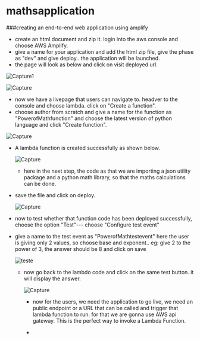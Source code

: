 # mathsapplication
###creating an end-to-end web application using amplify
- create an html document and zip it. login into the aws console and choose AWS Amplify.
- give a name for your application and add the html zip file, give the phase as "dev" and give deploy.. the application will be launched.
- the page will look as below and click on visit deployed url.

![Capture1](https://github.com/nirmal-jack/mathsapplication/assets/170439621/375fa4ab-4b61-4900-82a1-c095b56e10da)



  ![Capture](https://github.com/nirmal-jack/mathsapplication/assets/170439621/52d0a2aa-4bc6-461d-a6b0-d6e4b5222ac5)

- now we have a livepage that users can navigate to. headver to the console and choose lambda. click on "Create a function".
- choose author from scratch and give a name for the function as "PowerofMathfunction" and choose the latest version of python language and click "Create function".

  
![Capture](https://github.com/nirmal-jack/mathsapplication/assets/170439621/21d2d892-c4f2-46e8-b9c0-353cebc68690)


- A lambda function is created successfully as shown below.

  ![Capture](https://github.com/nirmal-jack/mathsapplication/assets/170439621/3ce4351d-522a-419c-ba40-c52e8abe80dd)

  - here in the next step, the code as that we are importing a json utility package and a python math library, so that the maths calculations can be done.
 - save the file and click on deploy.

   ![Capture](https://github.com/nirmal-jack/mathsapplication/assets/170439621/cfeba72a-60f8-4e5c-8370-b16276728b96)

- now to test whether that function code has been deployed successfully, choose the option "Test"--- choose "Configure test event"
- give a name to the test event as "PowerofMathtestevent"
  here the user is giving only 2 values, so choose base and exponent.. eg: give 2 to the power of 3, the answer should be 8 and click on save


  ![teste](https://github.com/nirmal-jack/mathsapplication/assets/170439621/7b8ab665-7619-4bf1-85f8-32bbd9cb548e)

  - now go back to the lambdo code and click on the same test button. it will display the answer.
 
    ![Capture](https://github.com/nirmal-jack/mathsapplication/assets/170439621/68a36f84-0203-4c2c-9821-c11c8a9b58ef)

    - now for the users, we need the application to go live, we need an public endpoint or a URL that can be called and trigger that lambda function to run.
     for that we are gonna use AWS api gateway. This is the perfect way to invoke a Lambda Function.


    - 



   


